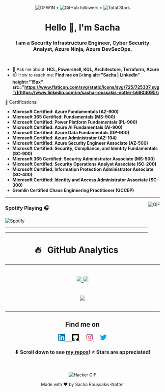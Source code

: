 <p align=center>                           
  <img src="https://komarev.com/ghpvc/?username=DFW1N" alt="DFW1N" /> •
  <img alt="GitHub followers" src="https://img.shields.io/github/followers/DFW1N?label=Followers&style=social"> •   
  <img src="https://img.shields.io/github/stars/DFW1N?label=Stars" alt="Total Stars">
</p>
<h1 align="center">Hello 👋, I'm Sacha </h1>
<h3 align="center">I am a Security Infrastructure Engineer, Cyber Security Analyst, Azure Ninja, Azure DevSecOps.</h3>
</br>

- 💬 Ask me about: **HCL, Powershell, KQL, Architecture, Terraform, Azure**
- 📫 How to reach me: **Find me on [<img alt="Sacha | LinkedIn" height="15px" src="https://www.flaticon.com/svg/static/icons/svg/725/725337.svg"/](https://www.linkedin.com/in/sacha-roussakis-notter-b6903095/)**

📜 Certifications:

- **Microsoft Certified: Azure Fundamentals (AZ-900)**
- **Microsoft 365 Certified: Fundamentals (MS-900)**
- **Microsoft Certified: Power Platform Fundamentals (PL-900)**
- **Microsoft Certified: Azure AI Fundamentals (AI-900)**
- **Microsoft Certified: Azure Data Fundamentals (DP-900)**
- **Microsoft Certified: Azure Administrator (AZ-104)**
- **Microsoft Certified: Azure Security Engineer Associate (AZ-500)**
- **Microsoft Certified: Security, Compliance, and Identity Fundamentals (SC-900)**
- **Microsoft 365 Certified: Security Administrator Associate (MS-500)**
- **Microsoft Certified: Security Operations Analyst Associate (SC-200)**
- **Microsoft Certified: Information Protection Administrator Associate (SC-400)**
- **Microsoft Certified: Identity and Access Administrator Associate (SC-300)**
- **Gremlin Certified Chaos Engineering Practitioner (GCCEP)**


---

<img align="right" alt="GIF" height="170px" src="https://media.giphy.com/media/J5B1Y8QZnzXXbLQIBu/giphy.gif" />

### Spotify Playing 🎧
[![Spotify](https://novatorem.visualbean.vercel.app/api/spotify)](https://open.spotify.com/user/1232758321)

---
<hr/>

<h1 align="center"> 🔥 &nbsp; GitHub Analytics
<hr/>
<p align="center">
<a href="https://github.com/DFW1N">
  <img height="180em" src="https://github-readme-stats-eight-theta.vercel.app/api?username=DFW1N&show_icons=true&theme=vue-light&include_all_commits=true&count_private=true" />
  <img height="180em" src="https://github-readme-stats-eight-theta.vercel.app/api/top-langs/?username=DFW1N&layout=compact&exclude_lang=java+r&theme=vue-light" />
</a>
</p>
 
  <p align="center">
  <a href="https://github.com/DFW1N/github-readme-streak-stats">
    <img src="https://github-readme-streak-stats.herokuapp.com/?user=DFW1N#version3"/>
  </a>
</p>
 
<hr/>

<h2 align="center">Find me on</h2>

<p align="center">

  <a href="https://www.linkedin.com/in/sacha-roussakis-notter-b6903095/">
    <img  alt="Linkedin" width="22px" src="https://raw.githubusercontent.com/dev-akshat/archive/main/images/svgs/social_media/linkedin.svg"/>
  &nbsp&nbsp&nbsp&nbsp
  <a href="https://github.com/DFW1N">
    <img alt="GitHub" width="22px" src="https://raw.githubusercontent.com/dev-akshat/archive/main/images/svgs/social_media/github.svg"/>
  </a>
  &nbsp&nbsp&nbsp&nbsp
  <a href="https://www.instagram.com/sacha1777">
    <img  alt="Instagram" width="22px" src="https://raw.githubusercontent.com/dev-akshat/archive/main/images/svgs/social_media/instagram.svg"/>
  </a>
  &nbsp&nbsp&nbsp&nbsp
  <a href="https://twitter.com/sacha_roussakis">
    <img alt="Twitter" width="22px" src="https://raw.githubusercontent.com/dev-akshat/archive/main/images/svgs/social_media/twitter.svg"/>
  </a>
</p>


<h3 align="center">⬇ Scroll down to see <a href="https://github.com/DFW1N?tab=repositories">my repos</a>! ⭐ Stars are appreciated!</h3>
<br/>

<p align="center">
  <img align="center" alt="Hacker GIF" src="https://images-wixmp-ed30a86b8c4ca887773594c2.wixmp.com/f/09e8f99e-ddb4-403c-ae4e-57b9ff8b061a/dai64c5-356baf99-887b-418f-87b2-51e52198d95b.gif?token=eyJ0eXAiOiJKV1QiLCJhbGciOiJIUzI1NiJ9.eyJzdWIiOiJ1cm46YXBwOjdlMGQxODg5ODIyNjQzNzNhNWYwZDQxNWVhMGQyNmUwIiwiaXNzIjoidXJuOmFwcDo3ZTBkMTg4OTgyMjY0MzczYTVmMGQ0MTVlYTBkMjZlMCIsIm9iaiI6W1t7InBhdGgiOiJcL2ZcLzA5ZThmOTllLWRkYjQtNDAzYy1hZTRlLTU3YjlmZjhiMDYxYVwvZGFpNjRjNS0zNTZiYWY5OS04ODdiLTQxOGYtODdiMi01MWU1MjE5OGQ5NWIuZ2lmIn1dXSwiYXVkIjpbInVybjpzZXJ2aWNlOmZpbGUuZG93bmxvYWQiXX0.sZHPkVC-Gii5XhpdB8O6QkFny_zgsmVJfrHLJtEU074"/>
</p>

 
 <p align="center">
  Made with ❤️ by Sacha Roussakis-Notter
</p>
